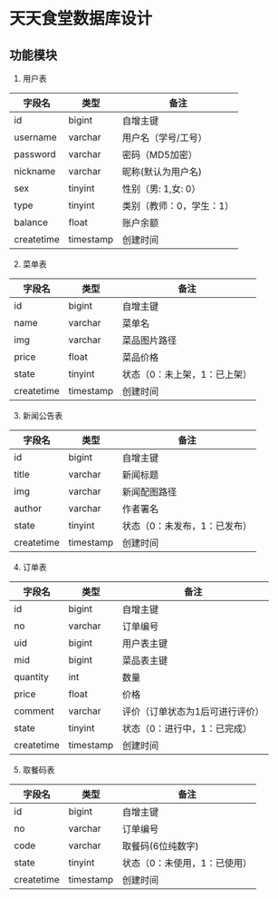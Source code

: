 # 天天食堂数据库设计

## 功能模块

1. 用户表

字段名|类型|备注
--|--|--
id|bigint|自增主键
username|varchar|用户名（学号/工号）
password|varchar|密码（MD5加密）
nickname|varchar|昵称(默认为用户名)
sex|tinyint|性别（男: 1,女: 0）
type|tinyint|类别（教师：0，学生：1）
balance|float|账户余额
createtime|timestamp|创建时间

2. 菜单表

字段名|类型|备注
--|--|--
id|bigint|自增主键
name|varchar|菜单名
img|varchar|菜品图片路径
price|float|菜品价格
state|tinyint|状态（0：未上架，1：已上架）
createtime|timestamp|创建时间

3. 新闻公告表

字段名|类型|备注
--|--|--
id|bigint|自增主键
title|varchar|新闻标题
img|varchar|新闻配图路径
author|varchar|作者署名
state|tinyint|状态（0：未发布，1：已发布）
createtime|timestamp|创建时间

4. 订单表

字段名|类型|备注
--|--|--
id|bigint|自增主键
no|varchar|订单编号
uid|bigint|用户表主键
mid|bigint|菜品表主键
quantity|int|数量
price|float|价格
comment|varchar|评价（订单状态为1后可进行评价）
state|tinyint|状态（0：进行中，1：已完成）
createtime|timestamp|创建时间

5. 取餐码表

字段名|类型|备注
--|--|--
id|bigint|自增主键
no|varchar|订单编号
code|varchar|取餐码(6位纯数字)
state|tinyint|状态（0：未使用，1：已使用）
createtime|timestamp|创建时间